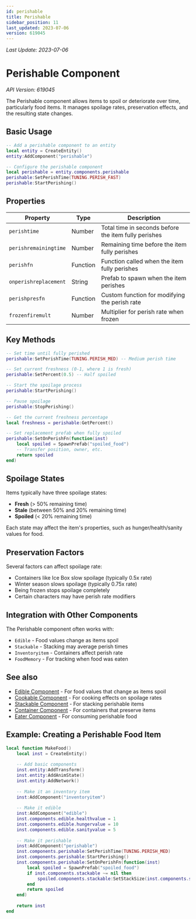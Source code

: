 ```yaml
---
id: perishable
title: Perishable
sidebar_position: 11
last_updated: 2023-07-06
version: 619045
---
```

*Last Update: 2023-07-06*
# Perishable Component

*API Version: 619045*

The Perishable component allows items to spoil or deteriorate over time, particularly food items. It manages spoilage rates, preservation effects, and the resulting state changes.

## Basic Usage

```lua
-- Add a perishable component to an entity
local entity = CreateEntity()
entity:AddComponent("perishable")

-- Configure the perishable component
local perishable = entity.components.perishable
perishable:SetPerishTime(TUNING.PERISH_FAST)
perishable:StartPerishing()
```

## Properties

| Property | Type | Description |
|----------|------|-------------|
| `perishtime` | Number | Total time in seconds before the item fully perishes |
| `perishremainingtime` | Number | Remaining time before the item fully perishes |
| `perishfn` | Function | Function called when the item fully perishes |
| `onperishreplacement` | String | Prefab to spawn when the item perishes |
| `perishpresfn` | Function | Custom function for modifying the perish rate |
| `frozenfiremult` | Number | Multiplier for perish rate when frozen |

## Key Methods

```lua
-- Set time until fully perished
perishable:SetPerishTime(TUNING.PERISH_MED) -- Medium perish time

-- Set current freshness (0-1, where 1 is fresh)
perishable:SetPercent(0.5) -- Half spoiled

-- Start the spoilage process
perishable:StartPerishing()

-- Pause spoilage
perishable:StopPerishing()

-- Get the current freshness percentage
local freshness = perishable:GetPercent()

-- Set replacement prefab when fully spoiled
perishable:SetOnPerishFn(function(inst)
    local spoiled = SpawnPrefab("spoiled_food")
    -- Transfer position, owner, etc.
    return spoiled
end)
```

## Spoilage States

Items typically have three spoilage states:
- **Fresh** (> 50% remaining time)
- **Stale** (between 50% and 20% remaining time)
- **Spoiled** (< 20% remaining time)

Each state may affect the item's properties, such as hunger/health/sanity values for food.

## Preservation Factors

Several factors can affect spoilage rate:

- Containers like Ice Box slow spoilage (typically 0.5x rate)
- Winter season slows spoilage (typically 0.75x rate)
- Being frozen stops spoilage completely
- Certain characters may have perish rate modifiers

## Integration with Other Components

The Perishable component often works with:

- `Edible` - Food values change as items spoil
- `Stackable` - Stacking may average perish times
- `Inventoryitem` - Containers affect perish rate
- `FoodMemory` - For tracking when food was eaten

## See also

- [Edible Component](edible.md) - For food values that change as items spoil
- [Cookable Component](cookable.md) - For cooking effects on spoilage rates
- [Stackable Component](stackable.md) - For stacking perishable items
- [Container Component](container.md) - For containers that preserve items
- [Eater Component](eater.md) - For consuming perishable food

## Example: Creating a Perishable Food Item

```lua
local function MakeFood()
    local inst = CreateEntity()
    
    -- Add basic components
    inst.entity:AddTransform()
    inst.entity:AddAnimState()
    inst.entity:AddNetwork()
    
    -- Make it an inventory item
    inst:AddComponent("inventoryitem")
    
    -- Make it edible
    inst:AddComponent("edible")
    inst.components.edible.healthvalue = 1
    inst.components.edible.hungervalue = 10
    inst.components.edible.sanityvalue = 5
    
    -- Make it perishable
    inst:AddComponent("perishable")
    inst.components.perishable:SetPerishTime(TUNING.PERISH_MED)
    inst.components.perishable:StartPerishing()
    inst.components.perishable:SetOnPerishFn(function(inst)
        local spoiled = SpawnPrefab("spoiled_food")
        if inst.components.stackable ~= nil then
            spoiled.components.stackable:SetStackSize(inst.components.stackable:StackSize())
        end
        return spoiled
    end)
    
    return inst
end
```
